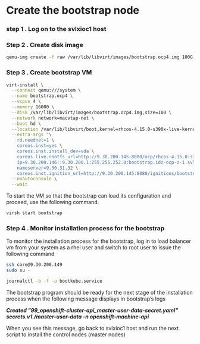 # Create the bootstrap node

### step 1 . Log on to the svlxioc1 host 


### Step 2 . Create disk image

```bash
qemu-img create -f raw /var/lib/libvirt/images/bootstrap.ocp4.img 100G
```

### Step 3 . Create bootstrap VM

```bash
virt-install \
  --connect qemu:///system \
  --name bootstrap.ocp4 \
  --vcpus 4 \
  --memory 16000 \
  --disk /var/lib/libvirt/images/bootstrap.ocp4.img,size=100 \
  --network network=macvtap-net \
  --boot hd \
  --location /var/lib/libvirt/boot,kernel=rhcos-4.15.0-s390x-live-kernel-s390x,initrd=rhcos-4.15.0-s390x-live-initramfs.s390x.img \
  --extra-args "\
    rd.neednet=1 \
    coreos.inst=yes \
    coreos.inst.install_dev=vda \
    coreos.live.rootfs_url=http://9.30.200.145:8080/ocp/rhcos-4.15.0-s390x-live-rootfs.s390x.img \
    ip=9.30.200.146::9.30.200.1:255.255.252.0:bootstrap.idz-ocp-z-1.svl.ibm.com:enc1:none:none \
    nameserver=9.30.31.32 \
    coreos.inst.ignition_url=http://9.30.200.145:8080/ignitions/bootstrap.ign" \
  --noautoconsole \
  --wait
```

To start the VM so that the bootstrap can load its configuration and proceed, use the following command.

```bash
virsh start bootstrap
```

### Step 4 . Monitor installation process for the bootstrap

To monitor the installation process for the bootstrap, log in to load balancer vm from your system as a rhel user and switch to root user to issue the following command

```bash
ssh core@9.30.200.149
sudo su -
```

```bash
journalctl -b -f -u bootkube.service
```

The bootstrap program should be ready for the next stage of the installation process when the following message displays in bootstrap’s logs

***Created "99_openshift-cluster-api_master-user-data-secret.yaml" secrets.v1./master-user-data -n openshift-machine-api***

When you see this message, go back to svlxioc1 host and run the next script to install the control nodes (master nodes)